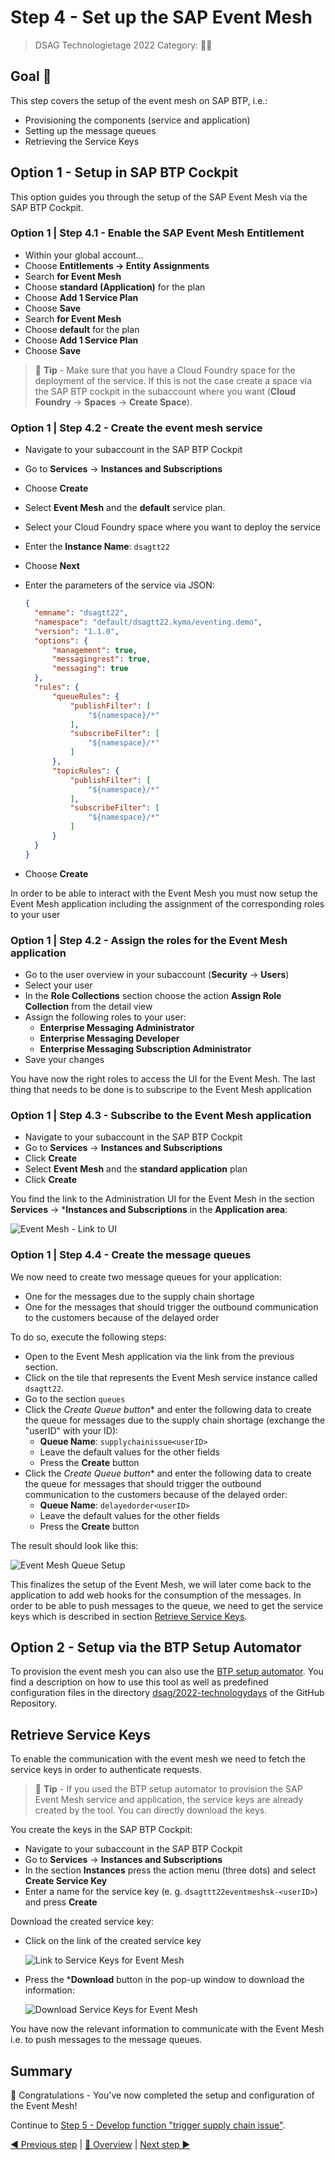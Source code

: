 # Step 4 - Set up the SAP Event Mesh

> DSAG Technologietage 2022 Category: 👨‍🔧

## Goal 🎯

This step covers the setup of the event mesh on SAP BTP, i.e.:

- Provisioning the components (service and application)
- Setting up the message queues
- Retrieving the Service Keys

## Option 1 - Setup in SAP BTP Cockpit

This option guides you through the setup of the SAP Event Mesh via the SAP BTP Cockpit.

### Option 1 | Step 4.1 - Enable the SAP Event Mesh Entitlement

- Within your global account…
- Choose **Entitlements -> Entity Assignments**
- Search **for Event Mesh**
- Choose **standard (Application)** for the plan
- Choose **Add 1 Service Plan**
- Choose **Save**
- Search **for Event Mesh**
- Choose **default** for the plan
- Choose **Add 1 Service Plan**
- Choose **Save**

> 📝 **Tip** - Make sure that you have a Cloud Foundry space for the deployment of the service. If this is not the case create a space via the SAP BTP cockpit in the subaccount where you want  (**Cloud Foundry** -> **Spaces** -> **Create Space**).

### Option 1 | Step 4.2 - Create the event mesh service

- Navigate to your subaccount in the SAP BTP Cockpit
- Go to **Services** -> **Instances and Subscriptions**
- Choose **Create**
- Select **Event Mesh** and the **default** service plan.
- Select your Cloud Foundry space where you want to deploy the service
- Enter the **Instance Name**: `dsagtt22`
- Choose **Next**
- Enter the parameters of the service via JSON:

  ```JSON
  {
    "emname": "dsagtt22",
    "namespace": "default/dsagtt22.kyma/eventing.demo",
    "version": "1.1.0",
    "options": {
        "management": true,
        "messagingrest": true,
        "messaging": true
    },
    "rules": {
        "queueRules": {
            "publishFilter": [
                "${namespace}/*"
            ],
            "subscribeFilter": [
                "${namespace}/*"
            ]
        },
        "topicRules": {
            "publishFilter": [
                "${namespace}/*"
            ],
            "subscribeFilter": [
                "${namespace}/*"
            ]
        }
    }
  }
  ```

- Choose **Create**

In order to be able to interact with the Event Mesh you must now setup the Event Mesh application including the assignment of the corresponding roles to your user

### Option 1 | Step 4.2 - Assign the roles for the Event Mesh application

- Go to the user overview in your subaccount (**Security** -> **Users**)
- Select your user
- In the **Role Collections** section choose the action **Assign Role Collection** from the detail view
- Assign the following roles to your user:
  - **Enterprise Messaging Administrator**
  - **Enterprise Messaging Developer**
  - **Enterprise Messaging Subscription Administrator**
- Save your changes

You have now the right roles to access the UI for the Event Mesh. The last thing that needs to be done is to subscripe to the Event Mesh application

### Option 1 | Step 4.3 - Subscribe to the Event Mesh application

- Navigate to your subaccount in the SAP BTP Cockpit
- Go to **Services** -> **Instances and Subscriptions**
- Click **Create**
- Select **Event Mesh** and the **standard application** plan
- Click **Create**

You find the link to the Administration UI for the Event Mesh in the section **Services** -> ***Instances and Subscriptions** in the **Application area**:

![Event Mesh - Link to UI](../pics/step4_Link_to_Event_Mesh.png)

### Option 1 | Step 4.4 - Create the message queues

We now need to create two message queues for your application:

- One for the messages due to the supply chain shortage
- One for the messages that should trigger the outbound communication to the customers because of the delayed order

To do so, execute the following steps:

- Open to the Event Mesh application via the link from the previous section.
- Click on the tile that represents the Event Mesh service instance called `dsagtt22`.
- Go to the section `queues`
- Click the **Create Queue* button** and enter the following data to create the queue for messages due to the supply chain shortage (exchange the "userID" with your ID):
  - **Queue Name**: `supplychainissue<userID>`
  - Leave the default values for the other fields
  - Press the **Create** button
- Click the **Create Queue* button** and enter the following data to create the queue for messages that should trigger the outbound communication to the customers because of the delayed order:
  - **Queue Name**: `delayedorder<userID>`
  - Leave the default values for the other fields
  - Press the **Create** button

The result should look like this:

![Event Mesh Queue Setup](../pics/step4_Event_Mesh_Queues.png)

This finalizes the setup of the Event Mesh, we will later come back to the application to add web hooks for the consumption of the messages. In order to be able to push messages to the queue, we need to get the service keys which is described in section [Retrieve Service Keys](#retrieve-service-keys).

## Option 2 - Setup via the BTP Setup Automator

To provision the event mesh you can also use the [BTP setup automator](https://github.com/SAP-samples/btp-setup-automator). You find a description on how to use this tool as well as predefined configuration files in the directory [dsag/2022-technologydays](https://github.com/SAP-samples/btp-setup-automator/tree/main/usecases/other/dsag/2022-technologydays) of the GitHub Repository.

## Retrieve Service Keys

To enable the communication with the event mesh we need to fetch the service keys in order to authenticate requests. 

> 📝 **Tip** - If you used the BTP setup automator to provision the SAP Event Mesh service and application, the service keys are already created by the tool. You can directly download the keys.

You create the keys in the SAP BTP Cockpit:

- Navigate to your subaccount in the SAP BTP Cockpit
- Go to **Services** -> **Instances and Subscriptions**
- In the section **Instances** press the action menu (three dots) and select **Create Service Key**
- Enter a name for the service key (e. g. `dsagttt22eventmeshsk-<userID>`) and press **Create**

Download the created service key:

- Click on the link of the created service key

  ![Link to Service Keys for Event Mesh](../pics/step4_Link_to_Service_Keys.png)

- Press the ***Download** button in the pop-up window to download the information:  

  ![Download Service Keys for Event Mesh](../pics/step4_Service_Keys_JSON.png)

You have now the relevant information to communicate with the Event Mesh i.e. to push messages to the message queues.

## Summary

🎉 Congratulations - You've now completed the setup and configuration of the Event Mesh!

Continue to [Step 5 - Develop function "trigger supply chain issue"](step5.md).

[◀ Previous step](step3.md) | [🔼 Overview](../README.md) | [Next step ▶](step5.md)